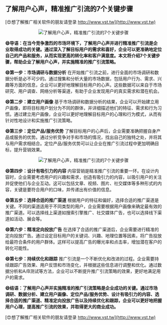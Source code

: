 ## **了解用户心声，精准推广引流的7个关键步骤**

[😍想了解推广相关软件的朋友请登录 http://www.vst.tw](http://www.vst.tw)

 <center><img src="https://vst.tw/MP4/tuiguang/png/7.png" alt="了解用户心声，精准推广引流的7个关键步骤"></center>

**😄导语：在当今竞争激烈的市场环境下，了解用户心声并进行精准推广引流是企业取得成功的关键。通过深入了解目标用户的需求和喜好，企业可以更准确地定位自己的产品和服务，从而实现更高的转化率和客户满意度。本文将介绍7个关键步骤，帮助企业了解用户心声，并实施精准的推广引流策略。**

**😄第一步：市场调研与数据分析**
在开始推广引流之前，进行全面的市场调研和数据分析是必不可少的。通过搜集和分析大量的市场数据，包括用户行为、需求、兴趣等方面的信息，企业可以更好地理解目标用户的心声。这些数据可以来自于市场研究、用户调查、网络分析等渠道，有助于企业发现用户的真实需求和潜在机会。

**😄第二步：建立用户画像**
基于市场调研和数据分析的结果，企业可以开始建立用户画像，即将目标用户划分为不同的群体，并详细描述他们的特征、需求和行为习惯。通过建立用户画像，企业可以更好地理解目标用户的心理和行为模式，从而有针对性地设计和实施推广引流策略。

**😄第三步：定位产品/服务优势**
了解目标用户的心声后，企业需要准确把握自身产品或服务的优势。通过分析竞争对手和市场的情况，找出自己的独特之处，并将其与用户需求相结合。定位产品/服务优势可以让企业在推广引流过程中更加明确目标，提升营销效果。

 <center><img src="https://vst.tw/MP4/tuiguang/png/7.png" alt="了解用户心声，精准推广引流的7个关键步骤"></center>

**😄第四步：设计有吸引力的内容**
内容营销是精准推广引流的重要一环。在设计内容时，企业需要考虑用户的兴趣和需求，创造有吸引力的内容，以吸引用户的关注并促使他们与企业互动。这可以包括文章、视频、图片、社交媒体等多种形式的内容，关键是要符合用户的口味，并传递出有价值的信息。

**😄第五步：选择合适的推广渠道**
根据用户的特征和偏好，选择合适的推广渠道是关键。不同的渠道适用于不同类型的用户，企业需要根据用户画像来确定最有效的推广渠道。可以选择线上渠道如搜索引擎推广、社交媒体广告，也可以选择线下渠道如活动、展会等。

**😄第六步：精准定向投放广告**
在选择了合适的推广渠道后，企业需要进行精准的定向投放广告。通过设定目标用户的关键词、兴趣、地理位置等因素，将广告投放给最符合条件的用户群体。这样可以提高广告的曝光率和点击率，增加潜在客户的转化可能性。

**😄第七步：持续优化和跟踪**
推广引流是一个不断优化和改进的过程。企业需要持续跟踪广告效果、用户反馈和市场变化，并根据这些信息进行调整和优化。通过数据分析和A/B测试等方法，企业可以不断提升推广引流策略的效果，更好地满足用户的需求。

**😄结语：了解用户心声并实施精准的推广引流策略是企业成功的关键。通过市场调研、数据分析、建立用户画像、定位产品/服务优势、设计有吸引力的内容、选择合适的推广渠道、精准定向投放广告以及持续优化和跟踪，企业可以更好地把握用户心理，提高推广引流的效果，并取得更大的商业成功。**

[😍想了解推广相关软件的朋友请登录 http://www.vst.tw](http://www.vst.tw)



